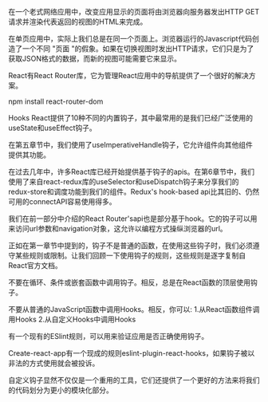 在一个老式网络应用中，改变应用显示的页面将由浏览器向服务器发出HTTP GET请求并渲染代表返回的视图的HTML来完成。

在单页应用中，实际上我们总是在同一个页面上。浏览器运行的Javascript代码创造了一个不同 "页面 "的假象。如果在切换视图时发出HTTP请求，它们只是为了获取JSON格式的数据，而新的视图可能需要它来显示。

React有React Router库，它为管理React应用中的导航提供了一个很好的解决方案。

npm install react-router-dom


Hooks
React提供了10种不同的内置钩子，其中最常用的是我们已经广泛使用的useState和useEffect钩子。

在第五章节中，我们使用了useImperativeHandle钩子，它允许组件向其他组件提供其功能。

在过去几年中，许多React库已经开始提供基于钩子的apis。在第6章节中，我们使用了来自react-redux库的useSelector和useDispatch钩子来分享我们的redux-store和调度功能到我们的组件。Redux's hook-based api比其旧的、仍然可用的connectAPI容易使用得多。

我们在前一部分中介绍的React Router'sapi也是部分基于hook。它的钩子可以用来访问url参数和navigation对象，这允许以编程方式操纵浏览器的url。

正如在第一章节中提到的，钩子不是普通的函数，在使用这些钩子时，我们必须遵守某些规则或限制。让我们回顾一下使用钩子的规则，这些规则是逐字复制自React官方文档。

不要在循环、条件或嵌套函数中调用钩子。相反，总是在React函数的顶层使用钩子。

不要从普通的JavaScript函数中调用Hooks。相反，你可以:
1.从React函数组件调用Hooks
2.从自定义Hooks中调用Hooks

有一个现有的ESlint规则，可以用来验证应用是否正确使用钩子。

Create-react-app有一个现成的规则eslint-plugin-react-hooks，如果钩子被以非法的方式使用就会被投诉。

自定义钩子显然不仅仅是一个重用的工具，它们还提供了一个更好的方法来将我们的代码划分为更小的模块化部分。
